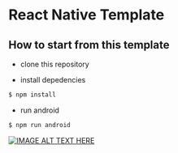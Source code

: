 # React Native Template
## How to start from this template

- clone this repository

- install depedencies

```bash
$ npm install
```

- run android
```bash
$ npm run android
```


[![IMAGE ALT TEXT HERE](https://img.youtube.com/vi/YOUTUBE_VIDEO_ID_HERE/0.jpg)](https://youtube.com/shorts/4VVf9glPnhE?feature=share)